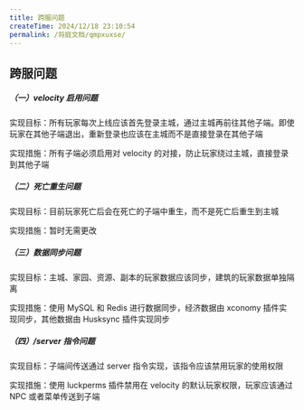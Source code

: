 ```yaml
---
title: 跨服问题
createTime: 2024/12/18 23:10:54
permalink: /将庭文档/qmpxuxse/
---
```

## 跨服问题

##### （一）velocity 启用问题

实现目标：所有玩家每次上线应该首先登录主城，通过主城再前往其他子端。即使玩家在其他子端退出，重新登录也应该在主城而不是直接登录在其他子端

实现措施：所有子端必须启用对 velocity 的对接，防止玩家绕过主城，直接登录到其他子端

##### （二）死亡重生问题

实现目标：目前玩家死亡后会在死亡的子端中重生，而不是死亡后重生到主城

实现措施：暂时无需更改

##### （三）数据同步问题

实现目标：主城、家园、资源、副本的玩家数据应该同步，建筑的玩家数据单独隔离

实现措施：使用 MySQL 和 Redis 进行数据同步，经济数据由 xconomy 插件实现同步，其他数据由 Husksync 插件实现同步

##### （四）/server 指令问题

实现目标：子端间传送通过 server 指令实现，该指令应该禁用玩家的使用权限

实现措施：使用 luckperms 插件禁用在 velocity 的默认玩家权限，玩家应该通过 NPC 或者菜单传送到子端 
